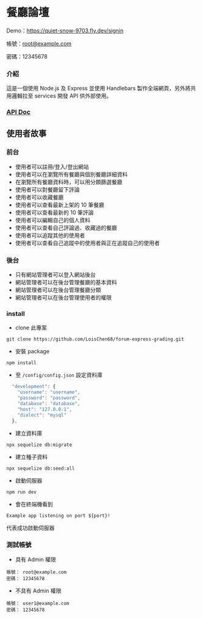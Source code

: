 # 餐廳論壇


Demo：https://quiet-snow-9703.fly.dev/signin

帳號：root@example.com

密碼：12345678

### 介紹
這是一個使用 Node.js 及 Express 並使用 Handlebars 製作全端網頁，另外將共用邏輯拉至 services 開發 API 供外部使用。

### [API Doc](https://www.notion.so/API-389a98b9bfa749f69df76b192afb8c83)

## 使用者故事
### 前台
- 使用者可以註冊/登入/登出網站
- 使用者可以在瀏覽所有餐廳與個別餐廳詳細資料
- 在瀏覽所有餐廳資料時，可以用分類篩選餐廳
- 使用者可以對餐廳留下評論
- 使用者可以收藏餐廳
- 使用者可以查看最新上架的 10 筆餐廳
- 使用者可以查看最新的 10 筆評論
- 使用者可以編輯自己的個人資料
- 使用者可以查看自己評論過、收藏過的餐廳
- 使用者可以追蹤其他的使用者
- 使用者可以查看自己追蹤中的使用者與正在追蹤自己的使用者 

### 後台
- 只有網站管理者可以登入網站後台
- 網站管理者可以在後台管理餐廳的基本資料
- 網站管理者可以在後台管理餐廳分類
- 網站管理者可以在後台管理使用者的權限

### install
- clone 此專案
```
git clone https://github.com/LoisChen68/forum-express-grading.git
```

- 安裝 package
```
npm install
```

- 至 `/config/config.json` 設定資料庫
``` javascript
  "development": {
    "username": "username",
    "password": "password",
    "database": "database",
    "host": "127.0.0.1",
    "dialect": "mysql"
  },
```

- 建立資料庫
```
npx sequelize db:migrate
```

- 建立種子資料
```
npx sequelize db:seed:all
```

- 啟動伺服器
```
npm run dev
```
- 會在終端機看到
```
Example app listening on port ${port}!
```
代表成功啟動伺服器

### 測試帳號
- 具有 Admin 權限
```
帳號： root@example.com
密碼： 12345678
```

- 不具有 Admin 權限
```
帳號： user1@example.com
密碼： 12345678
```
